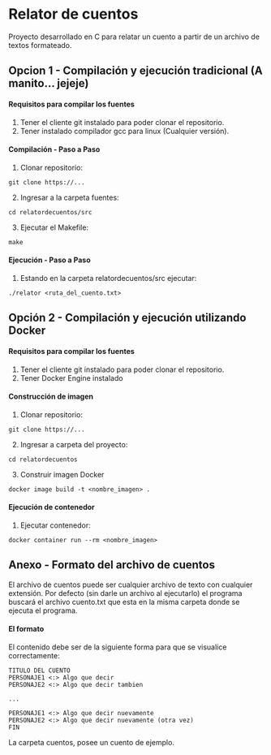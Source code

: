 # Relator de cuentos
Proyecto desarrollado en C para relatar un cuento a partir de un archivo de textos formateado.

## Opcion 1 - Compilación y ejecución tradicional (A manito... jejeje)

#### Requisitos para compilar los fuentes

1. Tener el cliente git instalado para poder clonar el repositorio.
2. Tener instalado compilador gcc para linux (Cualquier versión).

#### Compilación - Paso a Paso

1. Clonar repositorio:
```
git clone https://...
```
2. Ingresar a la carpeta fuentes:
```
cd relatordecuentos/src
```
3. Ejecutar el Makefile:
```
make
```

#### Ejecución - Paso a Paso

1. Estando en la carpeta relatordecuentos/src ejecutar:
```
./relator <ruta_del_cuento.txt>
```
## Opción 2 - Compilación y ejecución utilizando Docker

#### Requisitos para compilar los fuentes

1. Tener el cliente git instalado para poder clonar el repositorio.
2. Tener Docker Engine instalado

#### Construcción de imagen

1. Clonar repositorio:
```
git clone https://...
```
2. Ingresar a carpeta del proyecto:
```
cd relatordecuentos
```
3. Construir imagen Docker
```
docker image build -t <nombre_imagen> .
```
#### Ejecución de contenedor

1. Ejecutar contenedor:
```
docker container run --rm <nombre_imagen>
```
## Anexo - Formato del archivo de cuentos

El archivo de cuentos puede ser cualquier archivo de texto con cualquier extensión.
Por defecto (sin darle un archivo al ejecutarlo) el programa buscará el archivo cuento.txt que esta en la misma carpeta donde se ejecuta el programa.

#### El formato

El contenido debe ser de la siguiente forma para que se visualice correctamente:

```
TITULO DEL CUENTO
PERSONAJE1 <:> Algo que decir
PERSONAJE2 <:> Algo que decir tambien

...

PERSONAJE1 <:> Algo que decir nuevamente
PERSONAJE2 <:> Algo que decir nuevamente (otra vez)
FIN
```
La carpeta cuentos, posee un cuento de ejemplo.

